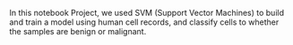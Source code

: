 In this notebook Project, we used SVM (Support Vector Machines) to build and train a model using human cell records, and classify cells to whether the samples are benign or malignant.
